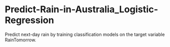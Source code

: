 # Predict-Rain-in-Australia_Logistic-Regression
Predict next-day rain by training classification models on the target variable RainTomorrow.
